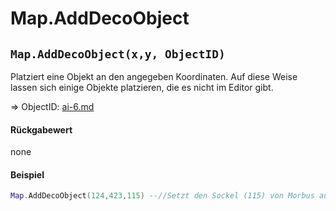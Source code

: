 # Map.AddDecoObject

## `Map.AddDecoObject(x,y, ObjectID)`

Platziert eine Objekt an den angegeben Koordinaten. Auf diese Weise lassen sich einige Objekte platzieren, die es nicht im Editor gibt.

⇒ ObjectID: [ai-6.md](../../su-api-enums/ai-6.md "mention")

#### Rückgabewert

none

#### Beispiel

```lua
Map.AddDecoObject(124,423,115) --//Setzt den Sockel (115) von Morbus aus der ersten Trojanermission des Addons.
```
